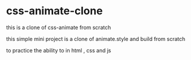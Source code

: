 # css-animate-clone
this is a clone of css-animate from scratch

this simple mini project is a clone of animate.style and build from scratch 

to practice the ability to in html , css and js 
